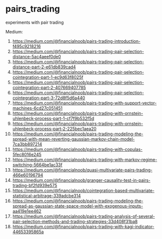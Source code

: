 # pairs_trading
experiments with pair trading

Medium:
1. https://medium.com/@financialnoob/pairs-trading-introduction-f495c9218216
2. https://medium.com/@financialnoob/pairs-trading-pair-selection-distance-5ac4aeef0de0
3. https://medium.com/@financialnoob/pairs-trading-pair-selection-distance-part-2-e61db839cad4
4. https://medium.com/@financialnoob/pairs-trading-pair-selection-cointegration-part-1-ec9d63f8025f
5. https://medium.com/@financialnoob/pairs-trading-pair-selection-cointegration-part-2-407669407785
6. https://medium.com/@financialnoob/pairs-trading-pair-selection-cointegration-part-3-72d8f5d6a440
7. https://medium.com/@financialnoob/pairs-trading-with-support-vector-machines-6cd27c051451
8. https://medium.com/@financialnoob/pairs-trading-with-ornstein-uhlenbeck-process-part-1-cf7f9b532f5d
9. https://medium.com/@financialnoob/pairs-trading-with-ornstein-uhlenbeck-process-part-2-225bec1aea20
10. https://medium.com/@financialnoob/pairs-trading-modeling-the-spread-with-mean-reverting-gaussian-markov-chain-model-7ca3bb897214
11. https://medium.com/@financialnoob/pairs-trading-with-copulas-5fec8016e245
12. https://medium.com/@financialnoob/pairs-trading-with-markov-regime-switching-5664be1ac33f
13. https://medium.com/@financialnoob/quasi-multivariate-pairs-trading-466e60196794
14. https://medium.com/@financialnoob/granger-causality-test-in-pairs-trading-bf2fd939e575
15. https://medium.com/@financialnoob/cointegration-based-multivariate-statistical-arbitrage-339adcbe314
16. https://medium.com/@financialnoob/pairs-trading-modeling-the-spread-as-gaussian-state-space-model-with-exogenous-inputs-aa419e1ee462
17. https://medium.com/@financialnoob/pairs-trading-analysis-of-several-pair-selection-methods-and-trading-strategies-33d408f31ba8
18. https://medium.com/@financialnoob/pairs-trading-with-kagi-indicator-44653395865a
